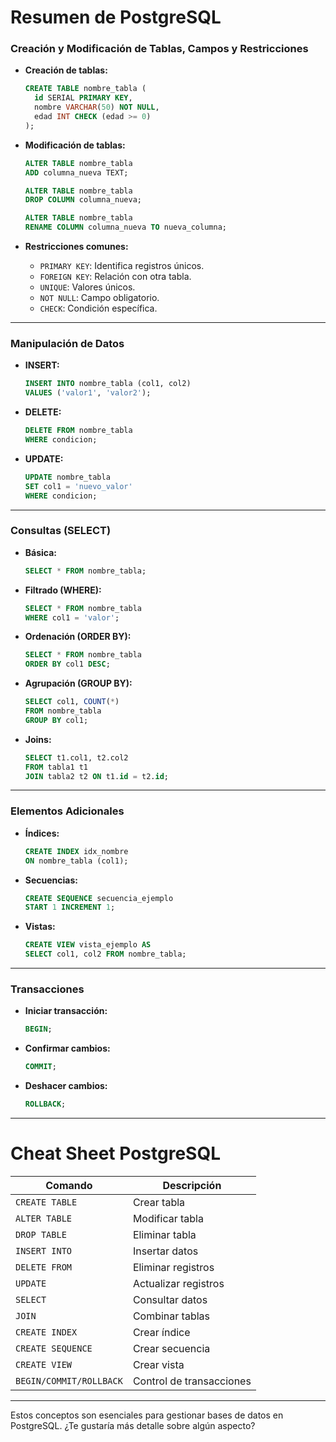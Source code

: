 # **Resumen de PostgreSQL**

### **Creación y Modificación de Tablas, Campos y Restricciones**

- **Creación de tablas:**

  ```sql
  CREATE TABLE nombre_tabla (
    id SERIAL PRIMARY KEY,
    nombre VARCHAR(50) NOT NULL,
    edad INT CHECK (edad >= 0)
  );
  ```

- **Modificación de tablas:**

  ```sql
  ALTER TABLE nombre_tabla 
  ADD columna_nueva TEXT;

  ALTER TABLE nombre_tabla 
  DROP COLUMN columna_nueva;

  ALTER TABLE nombre_tabla 
  RENAME COLUMN columna_nueva TO nueva_columna;
  ```

- **Restricciones comunes:**

  - `PRIMARY KEY`: Identifica registros únicos.  
  - `FOREIGN KEY`: Relación con otra tabla.  
  - `UNIQUE`: Valores únicos.  
  - `NOT NULL`: Campo obligatorio.  
  - `CHECK`: Condición específica.

---

### **Manipulación de Datos**

- **INSERT:**

  ```sql
  INSERT INTO nombre_tabla (col1, col2) 
  VALUES ('valor1', 'valor2');
  ```

- **DELETE:**

  ```sql
  DELETE FROM nombre_tabla 
  WHERE condicion;
  ```

- **UPDATE:**

  ```sql
  UPDATE nombre_tabla 
  SET col1 = 'nuevo_valor' 
  WHERE condicion;
  ```

---

### **Consultas (SELECT)**

- **Básica:**

  ```sql
  SELECT * FROM nombre_tabla;
  ```

- **Filtrado (WHERE):**

  ```sql
  SELECT * FROM nombre_tabla 
  WHERE col1 = 'valor';
  ```

- **Ordenación (ORDER BY):**

  ```sql
  SELECT * FROM nombre_tabla 
  ORDER BY col1 DESC;
  ```

- **Agrupación (GROUP BY):**

  ```sql
  SELECT col1, COUNT(*) 
  FROM nombre_tabla 
  GROUP BY col1;
  ```

- **Joins:**

  ```sql
  SELECT t1.col1, t2.col2 
  FROM tabla1 t1 
  JOIN tabla2 t2 ON t1.id = t2.id;
  ```

---

### **Elementos Adicionales**

- **Índices:**

  ```sql
  CREATE INDEX idx_nombre 
  ON nombre_tabla (col1);
  ```

- **Secuencias:**

  ```sql
  CREATE SEQUENCE secuencia_ejemplo 
  START 1 INCREMENT 1;
  ```

- **Vistas:**

  ```sql
  CREATE VIEW vista_ejemplo AS 
  SELECT col1, col2 FROM nombre_tabla;
  ```

---

### **Transacciones**

- **Iniciar transacción:**

  ```sql
  BEGIN;
  ```

- **Confirmar cambios:**

  ```sql
  COMMIT;
  ```

- **Deshacer cambios:**

  ```sql
  ROLLBACK;
  ```

---

# **Cheat Sheet PostgreSQL**

| Comando                 | Descripción                  |
|------------------------|------------------------------|
| `CREATE TABLE`         | Crear tabla                 |
| `ALTER TABLE`          | Modificar tabla             |
| `DROP TABLE`           | Eliminar tabla              |
| `INSERT INTO`          | Insertar datos              |
| `DELETE FROM`          | Eliminar registros          |
| `UPDATE`               | Actualizar registros        |
| `SELECT`               | Consultar datos             |
| `JOIN`                 | Combinar tablas             |
| `CREATE INDEX`         | Crear índice                |
| `CREATE SEQUENCE`      | Crear secuencia             |
| `CREATE VIEW`          | Crear vista                 |
| `BEGIN/COMMIT/ROLLBACK`| Control de transacciones    |

---

Estos conceptos son esenciales para gestionar bases de datos en PostgreSQL. ¿Te gustaría más detalle sobre algún aspecto?
